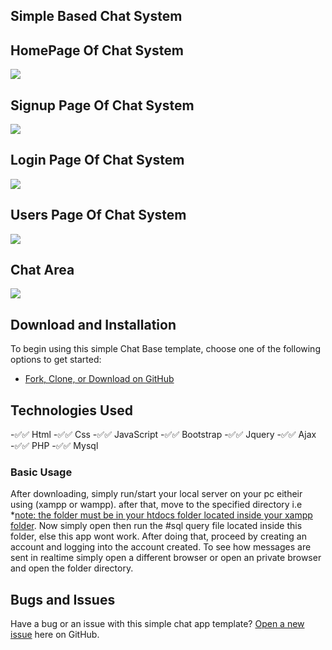 ## Simple Based Chat System

## HomePage Of Chat System

<img src='https://github.com/benrobo/Chat-System/img/home.png'>


## Signup Page Of Chat System

<img src='https://github.com/benrobo/Chat-System/img/signup.png'>

## Login Page Of Chat System

<img src='https://github.com/benrobo/Chat-System/img/login.png'>


## Users Page Of Chat System

<img src='https://github.com/benrobo/Chat-System/img/user.png'>


## Chat Area

<img src='https://github.com/benrobo/Chat-System/img/chat.png'>


## Download and Installation

To begin using this simple Chat Base template, choose one of the following options to get started:

* [Fork, Clone, or Download on GitHub](https://github.com/benrobo/Chat-System)

## Technologies Used

-✅✅ Html
-✅✅ Css
-✅✅ JavaScript
-✅✅ Bootstrap
-✅✅ Jquery
-✅✅ Ajax
-✅✅ PHP
-✅✅ Mysql

### Basic Usage

After downloading, simply run/start your local server on your pc eitheir using (xampp or wampp). after that, move to the specified directory i.e *[note: the folder must be in your htdocs folder located inside your xampp folder](https://localhost/CHAT%20APP).
Now simply open [](https://localhost/phpmyadmin) then run the #sql query file located inside this folder, else this app wont work. After doing that, proceed by creating an account and logging into the account created. To see how messages are sent in realtime simply open a different browser or open an private browser and open the folder directory.


## Bugs and Issues

Have a bug or an issue with this simple chat app template? [Open a new issue](https://github.com/benrobo/Chat-System/issues) here on GitHub.

